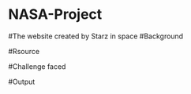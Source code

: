 # NASA-Project
#The website created by Starz in space
#Background

#Rsource

#Challenge faced


#Output
